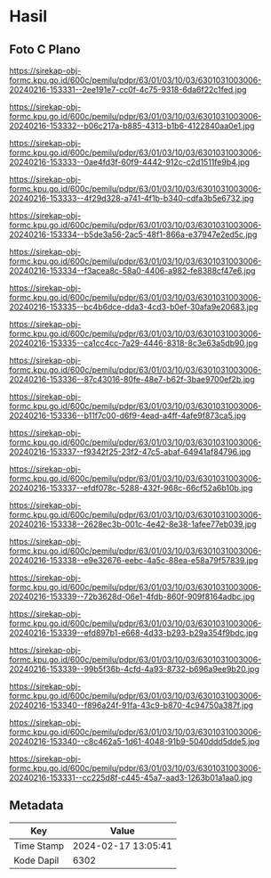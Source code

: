 # Hasil

## Foto C Plano

https://sirekap-obj-formc.kpu.go.id/600c/pemilu/pdpr/63/01/03/10/03/6301031003006-20240216-153331--2ee191e7-cc0f-4c75-9318-6da6f22c1fed.jpg

https://sirekap-obj-formc.kpu.go.id/600c/pemilu/pdpr/63/01/03/10/03/6301031003006-20240216-153332--b06c217a-b885-4313-b1b6-4122840aa0e1.jpg

https://sirekap-obj-formc.kpu.go.id/600c/pemilu/pdpr/63/01/03/10/03/6301031003006-20240216-153333--0ae4fd3f-60f9-4442-912c-c2d1511fe9b4.jpg

https://sirekap-obj-formc.kpu.go.id/600c/pemilu/pdpr/63/01/03/10/03/6301031003006-20240216-153333--4f29d328-a741-4f1b-b340-cdfa3b5e6732.jpg

https://sirekap-obj-formc.kpu.go.id/600c/pemilu/pdpr/63/01/03/10/03/6301031003006-20240216-153334--b5de3a56-2ac5-48f1-866a-e37947e2ed5c.jpg

https://sirekap-obj-formc.kpu.go.id/600c/pemilu/pdpr/63/01/03/10/03/6301031003006-20240216-153334--f3acea8c-58a0-4406-a982-fe8388cf47e6.jpg

https://sirekap-obj-formc.kpu.go.id/600c/pemilu/pdpr/63/01/03/10/03/6301031003006-20240216-153335--bc4b6dce-dda3-4cd3-b0ef-30afa9e20683.jpg

https://sirekap-obj-formc.kpu.go.id/600c/pemilu/pdpr/63/01/03/10/03/6301031003006-20240216-153335--ca1cc4cc-7a29-4446-8318-8c3e63a5db90.jpg

https://sirekap-obj-formc.kpu.go.id/600c/pemilu/pdpr/63/01/03/10/03/6301031003006-20240216-153336--87c43016-80fe-48e7-b62f-3bae9700ef2b.jpg

https://sirekap-obj-formc.kpu.go.id/600c/pemilu/pdpr/63/01/03/10/03/6301031003006-20240216-153336--b11f7c00-d6f9-4ead-a4ff-4afe9f873ca5.jpg

https://sirekap-obj-formc.kpu.go.id/600c/pemilu/pdpr/63/01/03/10/03/6301031003006-20240216-153337--f9342f25-23f2-47c5-abaf-64941af84796.jpg

https://sirekap-obj-formc.kpu.go.id/600c/pemilu/pdpr/63/01/03/10/03/6301031003006-20240216-153337--efdf078c-5288-432f-968c-66cf52a6b10b.jpg

https://sirekap-obj-formc.kpu.go.id/600c/pemilu/pdpr/63/01/03/10/03/6301031003006-20240216-153338--2628ec3b-001c-4e42-8e38-1afee77eb039.jpg

https://sirekap-obj-formc.kpu.go.id/600c/pemilu/pdpr/63/01/03/10/03/6301031003006-20240216-153338--e9e32676-eebc-4a5c-88ea-e58a79f57839.jpg

https://sirekap-obj-formc.kpu.go.id/600c/pemilu/pdpr/63/01/03/10/03/6301031003006-20240216-153339--72b3628d-06e1-4fdb-860f-909f8164adbc.jpg

https://sirekap-obj-formc.kpu.go.id/600c/pemilu/pdpr/63/01/03/10/03/6301031003006-20240216-153339--efd897b1-e668-4d33-b293-b29a354f9bdc.jpg

https://sirekap-obj-formc.kpu.go.id/600c/pemilu/pdpr/63/01/03/10/03/6301031003006-20240216-153339--99b5f36b-4cfd-4a93-8732-b696a9ee9b20.jpg

https://sirekap-obj-formc.kpu.go.id/600c/pemilu/pdpr/63/01/03/10/03/6301031003006-20240216-153340--f896a24f-91fa-43c9-b870-4c94750a387f.jpg

https://sirekap-obj-formc.kpu.go.id/600c/pemilu/pdpr/63/01/03/10/03/6301031003006-20240216-153340--c8c462a5-1d61-4048-91b9-5040ddd5dde5.jpg

https://sirekap-obj-formc.kpu.go.id/600c/pemilu/pdpr/63/01/03/10/03/6301031003006-20240216-153331--cc225d8f-c445-45a7-aad3-1263b01a1aa0.jpg


## Metadata

| Key        | Value               |
| ---------- | ------------------- |
| Time Stamp | 2024-02-17 13:05:41 |
| Kode Dapil | 6302                |



